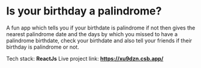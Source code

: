 # Is your birthday a palindrome?

A fun app which tells you if your birthdate is palindrome if not then gives the nearest palindrome date and the days by which you missed to have a palindrome birthdate, check your birthdate and also tell your friends if their birthday is palindrome or not.

Tech stack: **ReactJs**
Live project link: **https://xu9dzn.csb.app/**

